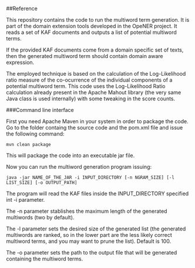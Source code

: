 
##Reference

This repository contains the code to run the multiword term generation.
It is part of the domain extension tools developed in the OpeNER project. It reads a set of KAF documents and outputs a list of potential multiword terms.

If the provided KAF documents come from a domain specific set of texts, then the generated multiword term should contain domain aware expression.

The employed technique is based on the calculation of the Log-Likelihood ratio measure of the co-ocurrence of the individual components of a potential multiword term.
This code uses the Log-Likelihood Ratio calculation already present in the Apache Mahout library (the very same Java class is used internally) with some tweaking in the score counts.

###Command line interface

First you need Apache Maven in your system in order to package the code.
Go to the folder containg the source code and the pom.xml file and issue the following command:

```
mvn clean package
```

This will package the code into an executable jar file.

Now you can run the multiword generation program issuing:

```
java -jar NAME_OF_THE_JAR -i INPUT_DIRECTORY [-n NGRAM_SIZE] [-l LIST_SIZE] [-o OUTPUT_PATH]
```

The program will read the KAF files inside the INPUT_DIRECTORY specified int -i parameter.

The -n parameter stablishes the maximum length of the generated multiwords (two by default).

The -l parameter sets the desired size of the generated list (the generated multiwords are ranked, so in the lower part are the less likely correct multiword terms, and you may want to prune the list). Default is 100.

The -o parameter sets the path to the output file that will be generated containing the multiword terms.
